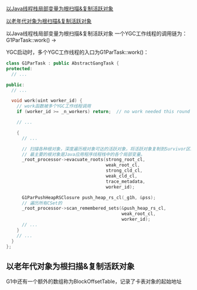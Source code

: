 [以Java线程栈局部变量为根扫描&复制活跃对象](#jump)

[以老年代对象为根扫描&复制活跃对象](#以老年代对象为根扫描&复制活跃对象)

<span id = "jump">以Java线程栈局部变量为根扫描&复制活跃对象</span>
一个YGC工作线程的调用链为：
G1ParTask::work() -> 

YGC启动时，多个YGC工作线程的入口为G1ParTask::work()：

```c++
class G1ParTask : public AbstractGangTask {
protected:
  // ...

public:
  // ...

  void work(uint worker_id) {
    // work函数被多个YGC工作线程调用
    if (worker_id >= _n_workers) return;  // no work needed this round

    // ...

    {
      // ...

      // 扫描各种根对象，深度遍历根对象可达的活跃对象，将活跃对象复制到Survivor区。
      // 最主要的根对象是Java应用程序线程栈中的各个局部变量。
      _root_processor->evacuate_roots(strong_root_cl,
                                      weak_root_cl,
                                      strong_cld_cl,
                                      weak_cld_cl,
                                      trace_metadata,
                                      worker_id);

      G1ParPushHeapRSClosure push_heap_rs_cl(_g1h, &pss);
      // 遍历所有CSet的
      _root_processor->scan_remembered_sets(&push_heap_rs_cl,
                                            weak_root_cl,
                                            worker_id);
      // ...
    }
    // ...
  }
};
```

## 以老年代对象为根扫描&复制活跃对象

G1中还有一个额外的数组称为BlockOffsetTable，记录了卡表对象的起始地址
